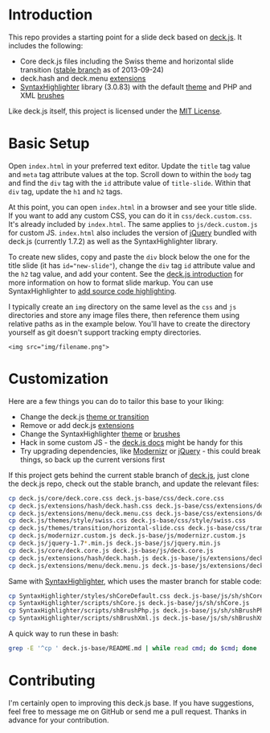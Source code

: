 # Introduction

This repo provides a starting point for a slide deck based on [deck.js](http://imakewebthings.com/deck.js/ "deck.js"). It includes the following:

* Core deck.js files including the Swiss theme and horizontal slide transition ([stable branch](https://github.com/imakewebthings/deck.js/tree/stable "imakewebthings/deck.js at stable") as of 2013-09-24)
* deck.hash and deck.menu [extensions](http://imakewebthings.com/deck.js/introduction/#extensions-menu "deck.js extensions")
* [SyntaxHighlighter](http://alexgorbatchev.com/SyntaxHighlighter/ "SyntaxHighlighter") library (3.0.83) with the default [theme](http://alexgorbatchev.com/SyntaxHighlighter/manual/themes/ "SyntaxHighlighter - Themes") and PHP and XML [brushes](http://alexgorbatchev.com/SyntaxHighlighter/manual/brushes/ "SyntaxHighlighter - Brushes")

Like deck.js itself, this project is licensed under the [MIT License](http://www.opensource.org/licenses/mit-license.php "Open Source Initiative OSI - The MIT License").

# Basic Setup

Open `index.html` in your preferred text editor. Update the `title` tag value and `meta` tag attribute values at the top. Scroll down to within the `body` tag and find the `div` tag with the `id` attribute value of `title-slide`. Within that `div` tag, update the `h1` and `h2` tags.

At this point, you can open `index.html` in a browser and see your title slide. If you want to add any custom CSS, you can do it in `css/deck.custom.css`. It's already included by `index.html`. The same applies to `js/deck.custom.js` for custom JS. `index.html` also includes the version of [jQuery](http://jquery.com "jQuery") bundled with deck.js (currently 1.7.2) as well as the SyntaxHighlighter library.

To create new slides, copy and paste the `div` block below the one for the title slide (it has `id="new-slide"`), change the `div` tag `id` attribute value and the `h2` tag value, and add your content. See the [deck.js introduction](http://imakewebthings.com/deck.js/introduction/ "Getting Started with deck.js") for more information on how to format slide markup. You can use SyntaxHighlighter to [add source code highlighting](http://alexgorbatchev.com/SyntaxHighlighter/manual/installation.html#pre__method "SyntaxHighlighter - Installation").

I typically create an `img` directory on the same level as the `css` and `js` directories and store any image files there, then reference them using relative paths as in the example below. You'll have to create the directory yourself as git doesn't support tracking empty directories.

    <img src="img/filename.png">

# Customization

Here are a few things you can do to tailor this base to your liking:

* Change the deck.js [theme or transition](https://github.com/imakewebthings/deck.js/tree/stable/themes "makewebthings/deck.js at stable")
* Remove or add deck.js [extensions](http://imakewebthings.com/deck.js/introduction/#extensions-menu "deck.js extensions")
* Change the SyntaxHighlighter [theme](http://alexgorbatchev.com/SyntaxHighlighter/manual/themes/ "SyntaxHighlighter - Themes") or [brushes](http://alexgorbatchev.com/SyntaxHighlighter/manual/brushes/ "SyntaxHighlighter - Brushes")
* Hack in some custom JS - the [deck.js docs](http://imakewebthings.com/deck.js/docs/ "Docs - deck.js") might be handy for this
* Try upgrading dependencies, like [Modernizr](http://www.modernizr.com/ "Modernizr") or [jQuery](http://jquery.com "jQuery") - this could break things, so back up the current versions first

If this project gets behind the current stable branch of [deck.js](https://github.com/imakewebthings/deck.js "imakewebthings/deck.js"), just clone the deck.js repo, check out the stable branch, and update the relevant files:

```bash
cp deck.js/core/deck.core.css deck.js-base/css/deck.core.css
cp deck.js/extensions/hash/deck.hash.css deck.js-base/css/extensions/deck.hash.css
cp deck.js/extensions/menu/deck.menu.css deck.js-base/css/extensions/deck.menu.css
cp deck.js/themes/style/swiss.css deck.js-base/css/style/swiss.css
cp deck.js/themes/transition/horizontal-slide.css deck.js-base/css/transition/horizontal-slide.css
cp deck.js/modernizr.custom.js deck.js-base/js/modernizr.custom.js
cp deck.js/jquery-1.7*.min.js deck.js-base/js/jquery.min.js
cp deck.js/core/deck.core.js deck.js-base/js/deck.core.js
cp deck.js/extensions/hash/deck.hash.js deck.js-base/js/extensions/deck.hash.js
cp deck.js/extensions/menu/deck.menu.js deck.js-base/js/extensions/deck.menu.js
```

Same with [SyntaxHighlighter](https://github.com/alexgorbatchev/SyntaxHighlighter "alexgorbatchev/SyntaxHighlighter"), which uses the master branch for stable code:

```bash
cp SyntaxHighlighter/styles/shCoreDefault.css deck.js-base/js/sh/shCoreDefault.css
cp SyntaxHighlighter/scripts/shCore.js deck.js-base/js/sh/shCore.js
cp SyntaxHighlighter/scripts/shBrushPhp.js deck.js-base/js/sh/shBrushPhp.js
cp SyntaxHighlighter/scripts/shBrushXml.js deck.js-base/js/sh/shBrushXml.js
```

A quick way to run these in bash:

```bash
grep -E '^cp ' deck.js-base/README.md | while read cmd; do $cmd; done
```

# Contributing

I'm certainly open to improving this deck.js base. If you have suggestions, feel free to message me on GitHub or send me a pull request. Thanks in advance for your contribution.
